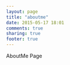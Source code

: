 ```yaml
---
layout: page
title: "aboutme"
date: 2015-05-17 18:01
comments: true
sharing: true
footer: true
---
```


AboutMe Page

